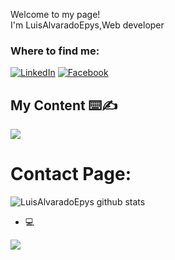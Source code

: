 <p>Welcome to my page!  </br> I'm LuisAlvaradoEpys,Web developer <br/></p>
<h3>Where to find me:</h3>


<a href="https://www.linkedin.com/in/alejandrodev/" target="_blank"><img alt="LinkedIn" src="https://img.shields.io/badge/linkedin-%230077B5.svg?&style=for-the-badge&logo=linkedin&logoColor=white" /></a> 
<a href="https://www.facebook.com/luis.alvarado.16547" target="_blank"><img alt="Facebook" src="https://img.shields.io/badge/facebook-%230077B5.svg?&style=for-the-badge&logo=facebook&logoColor=white" /></a>
  
  
##  My Content ⌨️✍
  <a href="https://www.instagram.com/pysongdev/"><img src="https://img.shields.io/badge/-@LuisAlvaradoEpys-03a57a?style=flat&labelColor=ffffff&logo=Instagram"></a>
</p>


# Contact Page:


![LuisAlvaradoEpys github stats](https://github-readme-stats.vercel.app/api?username=LuisAlvaradoEpys&show_icons=true)

- 💻

![](https://media0.giphy.com/media/Y4ak9Ki2GZCbJxAnJD/source.gif)





<!--
**LuisAlvaradoEpys/LuisAlvaradoEpys** is a ✨ _special_ ✨ repository because its `README.md` (this file) appears on your GitHub profile.

Here are some ideas to get you started:

- 🔭 I’m currently working on ...
- 🌱 I’m currently learning ...
- 👯 I’m looking to collaborate on ...
- 🤔 I’m looking for help with ...
- 💬 Ask me about ...
- 📫 How to reach me: ...
- 😄 Pronouns: ...
- ⚡ Fun fact: ...
-->

